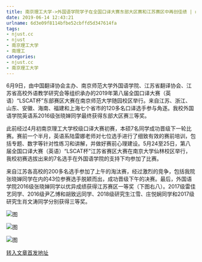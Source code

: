 ```yaml
---
title: 南京理工大学->外国语学院学子在全国口译大赛东部大区赛和江苏赛区中再创佳绩 | njust.cc
date: 2019-06-14 12:43:21
urlname: 6d3e09f8114bfbe52cbffd5d347614fa
tags: 
- njust.cc
- njust
- 南京理工大学
- 南理工
categories:
- njust.cc
- 南京理工大学
---
```



6月9日，由中国翻译协会主办、南京师范大学外国语学院、江苏省翻译协会、江苏省高校外语教学研究会等组织承办的2019年第八届全国口译大赛（英语）“LSCAT杯”东部赛区大赛在南京师范大学随园校区举行。来自江苏、浙江、山东、安徽、海南、福建和上海七个省市的120多名口译选手参与角逐。我校外国语学院英语系2016级张晓婵同学最终获得东部大区赛三等奖。

此前经过4月初南京理工大学校级口译大赛初赛，本硕7名同学成功晋级下一轮比赛。赛前一个半月，英语系陆雷娜老师对七位选手进行了细致有效的赛前培训，包括专题、数字等针对性练习和讲解，并做好赛前心理建设。5月24至25日，第八届全国口译大赛（英语）“LSCAT杯”江苏省赛区大赛在南京大学仙林校区举行，我校初赛选拔出来的7名选手在外国语学院的支持下均参加了比赛。

来自江苏各高校的200多名选手参加了上午的淘汰赛，经过激烈的竞争，包括我院张晓婵同学在内的43位参赛选手脱颖而出，成功晋级下午的决赛。最后，外国语学院2016级张晓婵同学以优异成绩获得江苏赛区一等奖（下图右八）。2017级雷佳艺同学、2016级尹乙博和胡致远同学、2018级研究生江雪、庄悦娴同学和2017级研究生肖文涛同学分别获得三等奖。



![图](http://zs.njust.edu.cn/_upload/article/images/3b/ac/53410d674616ab545f54afb2cd89/d0281c2a-ee83-44a6-9096-82f3a65816ad.jpg)

![图](http://zs.njust.edu.cn/_upload/article/images/3b/ac/53410d674616ab545f54afb2cd89/8151ef8a-6036-4ba5-a2ca-a450f927ed22.jpg)

![图](http://zs.njust.edu.cn/_upload/article/images/3b/ac/53410d674616ab545f54afb2cd89/9d41a8d3-1a58-49ce-b245-fcd9892bc79e.jpg)

[转入文章首发地址](http://zs.njust.edu.cn/1b/d5/c4621a203733/page.htm)